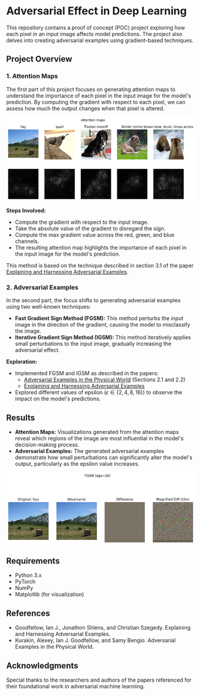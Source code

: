 # Adversarial Effect in Deep Learning

This repository contains a proof of concept (POC) project exploring how each pixel in an input image affects model predictions. The project also delves into creating adversarial examples using gradient-based techniques.

## Project Overview

### 1. Attention Maps

The first part of this project focuses on generating attention maps to understand the importance of each pixel in the input image for the model's prediction. By computing the gradient with respect to each pixel, we can assess how much the output changes when that pixel is altered.

![Attention Map Example](images/output.png)

**Steps Involved:**
- Compute the gradient with respect to the input image.
- Take the absolute value of the gradient to disregard the sign.
- Compute the max gradient value across the red, green, and blue channels.
- The resulting attention map highlights the importance of each pixel in the input image for the model's prediction.

This method is based on the technique described in section 3.1 of the paper [Explaining and Harnessing Adversarial Examples](https://arxiv.org/pdf/1312.6034.pdf).

### 2. Adversarial Examples

In the second part, the focus shifts to generating adversarial examples using two well-known techniques:

- **Fast Gradient Sign Method (FGSM):** This method perturbs the input image in the direction of the gradient, causing the model to misclassify the image.
- **Iterative Gradient Sign Method (IGSM):** This method iteratively applies small perturbations to the input image, gradually increasing the adversarial effect.

**Exploration:**
- Implemented FGSM and IGSM as described in the papers:
  - [Adversarial Examples in the Physical World](https://arxiv.org/pdf/1607.02533.pdf) (Sections 2.1 and 2.2)
  - [Explaining and Harnessing Adversarial Examples](https://arxiv.org/pdf/1412.6572.pdf)
- Explored different values of epsilon ($\epsilon \in \{2,4,8,16\}$) to observe the impact on the model's predictions.

## Results

- **Attention Maps:** Visualizations generated from the attention maps reveal which regions of the image are most influential in the model's decision-making process.
- **Adversarial Examples:** The generated adversarial examples demonstrate how small perturbations can significantly alter the model's output, particularly as the epsilon value increases.

![Attention Map Example](images/output1.png)

## Requirements

- Python 3.x
- PyTorch
- NumPy
- Matplotlib (for visualization)

## References

- Goodfellow, Ian J., Jonathon Shlens, and Christian Szegedy. Explaining and Harnessing Adversarial Examples.
- Kurakin, Alexey, Ian J. Goodfellow, and Samy Bengio. Adversarial Examples in the Physical World.

## Acknowledgments

Special thanks to the researchers and authors of the papers referenced for their foundational work in adversarial machine learniing.
